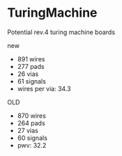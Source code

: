 # TuringMachine
Potential rev.4 turing machine boards


new 
- 891 wires 
- 277 pads 
- 26 vias 
- 61 signals 
- wires per via: 34.3


OLD 
- 870 wires 
- 264 pads 
- 27 vias 
- 60 signals 
- pwv: 32.2





